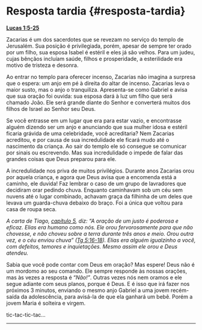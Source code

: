 # Resposta tardia {#resposta-tardia}

[**Lucas 1:5-25**](http://bibliaonline.com.br/acf/lc/1/5-25)

Zacarias é um dos sacerdotes que se revezam no serviço do templo de Jerusalém. Sua posição é privilegiada, porém, apesar de sempre ter orado por um filho, sua esposa Isabel é estéril e eles já são velhos. Para um judeu, cujas bênçãos incluíam saúde, filhos e prosperidade, a esterilidade era motivo de tristeza e desonra.

Ao entrar no templo para oferecer incenso, Zacarias não imagina a surpresa que o espera: um anjo em pé à direita do altar de incenso. Zacarias leva o maior susto, mas o anjo o tranquiliza. Apresenta-se como Gabriel e avisa que sua oração foi ouvida: sua esposa dará à luz um filho que será chamado João. Ele será grande diante do Senhor e converterá muitos dos filhos de Israel ao Senhor seu Deus.

Se você entrasse em um lugar que era para estar vazio, e encontrasse alguém dizendo ser um anjo e anunciando que sua mulher idosa e estéril ficaria grávida de uma celebridade, você acreditaria? Nem Zacarias acreditou, e por causa de sua incredulidade ele ficará mudo até o nascimento da criança. Ao sair do templo ele só consegue se comunicar por sinais ou escrevendo. Mas sua incredulidade o impede de falar das grandes coisas que Deus preparou para ele.

A incredulidade nos priva de muitos privilégios. Durante anos Zacarias orou por aquela criança, e agora que Deus avisa que a encomenda está a caminho, ele duvida! Faz lembrar o caso de um grupo de lavradores que decidiram orar pedindo chuva. Enquanto caminhavam sob um céu sem nuvens até o lugar combinado, achavam graça da filhinha de um deles que levava um guarda-chuva debaixo do braço. Foi a única que voltou para casa de roupa seca.

_A carta de Tiago,_ [_capítulo 5_](http://bibliaonline.com.br/acf/tg/5)_, diz: “A oração de um justo é poderosa e eficaz. Elias era humano como nós. Ele orou fervorosamente para que não chovesse, e não choveu sobre a terra durante três anos e meio. Orou outra vez, e o céu enviou chuva” (_[_Tg 5:16-18_](http://bibliaonline.com.br/acf/tg/5/16-18)_). Elias era alguém igualzinho a você, com defeitos, temores e inquietações. Mesmo assim ele orou e Deus atendeu._

Sabia que você pode contar com Deus em oração? Mas espere! Deus não é um mordomo ao seu comando. Ele sempre responde às nossas orações, mas às vezes a resposta é “_Não!”_. Outras vezes nós nem oramos e ele segue adiante com seus planos, porque é Deus. E é isso que irá fazer nos próximos 3 minutos, enviando o mesmo anjo Gabriel a uma jovem recém-saída da adolescência, para avisá-la de que ela ganhará um bebê. Porém a jovem Maria é solteira e virgem.

tic-tac-tic-tac...

*****